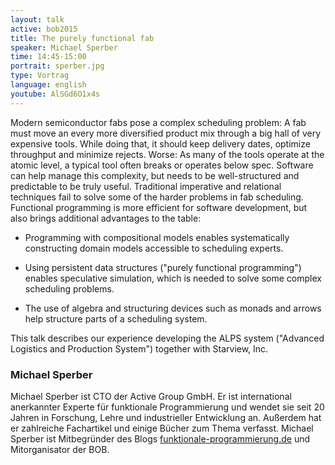 ```yaml
---
layout: talk
active: bob2015
title: The purely functional fab
speaker: Michael Sperber
time: 14:45-15:00
portrait: sperber.jpg
type: Vortrag
language: english
youtube: AlSGd6O1x4s
---
```


Modern semiconductor fabs pose a complex scheduling problem: A fab
must move an every more diversified product mix through a big hall of
very expensive tools.  While doing that, it should keep delivery
dates, optimize throughput and minimize rejects.  Worse: As many of
the tools operate at the atomic level, a typical tool often breaks or
operates below spec.  Software can help manage this complexity, but
needs to be well-structured and predictable to be truly useful.
Traditional imperative and relational techniques fail to solve some of
the harder problems in fab scheduling.  Functional programming is more
efficient for software development, but also brings additional
advantages to the table:

- Programming with compositional models enables systematically
  constructing domain models accessible to scheduling experts.

- Using persistent data structures ("purely functional programming")
  enables speculative simulation, which is needed to solve some complex
  scheduling problems.

- The use of algebra and structuring devices such as monads and arrows
  help structure parts of a scheduling system.

This talk describes our experience developing the ALPS system
("Advanced Logistics and Production System") together with Starview,
Inc.

### Michael Sperber

Michael Sperber ist CTO der Active Group GmbH.  Er ist international
anerkannter Experte für funktionale Programmierung und wendet sie seit
20 Jahren in Forschung, Lehre und industrieller Entwicklung an.
Außerdem hat er zahlreiche Fachartikel und einige Bücher zum Thema
verfasst.  Michael Sperber ist Mitbegründer des Blogs
[funktionale-programmierung.de](http://funktionale-programmierung.de/)
und Mitorganisator der BOB.

